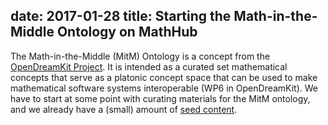 date: 2017-01-28
title: Starting the Math-in-the-Middle Ontology on MathHub
---
The Math-in-the-Middle (MitM) Ontology is a concept from the [OpenDreamKit Project](http://opendreamkit.org). It is intended as a curated set mathematical concepts that serve as a platonic concept space that can be used to make mathematical software systems interoperable (WP6 in OpenDreamKit). We have to start at some point with curating materials for the MitM ontology, and we already have a (small) amount of [seed content](http://mathhub.info/MitM).

